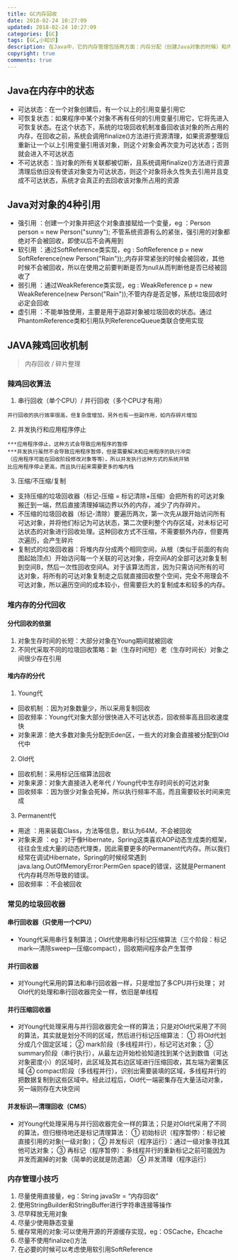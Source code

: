 ```yaml
---
title: GC内存回收
date: 2018-02-24 10:27:09
updated: 2018-02-24 10:27:09
categories: [GC]
tags: [GC,小知识]
description: 在Java中，它的内存管理包括两方面：内存分配（创建Java对象的时候）和内存回收，正因为内存管理完全由JVM负责，所以也使Java很多程序员不再关心内存分配，导致很多程序低效，耗内存......
copyright: true
comments: true
---
```

<!-- more -->
## Java在内存中的状态
* 可达状态：在一个对象创建后，有一个以上的引用变量引用它
* 可恢复状态：如果程序中某个对象不再有任何的引用变量引用它，它将先进入可恢复状态。在这个状态下，系统的垃圾回收机制准备回收该对象的所占用的内存，在回收之前，系统会调用finalize()方法进行资源清理，如果资源整理后重新让一个以上引用变量引用该对象，则这个对象会再次变为可达状态；否则就会进入不可达状态
* 不可达状态：当对象的所有关联都被切断，且系统调用finalize()方法进行资源清理后依旧没有使该对象变为可达状态，则这个对象将永久性失去引用并且变成不可达状态，系统才会真正的去回收该对象所占用的资源	

## Java对对象的4种引用
* 强引用 ：创建一个对象并把这个对象直接赋给一个变量，eg ：Person person = new Person("sunny"); 不管系统资源有么的紧张，强引用的对象都绝对不会被回收，即使以后不会再用到
* 软引用 ：通过SoftReference类实现，eg : SoftReference<Person> p = new SoftReference<Person>(new Person("Rain"));,内存非常紧张的时候会被回收，其他时候不会被回收，所以在使用之前要判断是否为null从而判断他是否已经被回收了
* 弱引用 ：通过WeakReference类实现，eg : WeakReference<Person> p = new WeakReference<Person>(new Person("Rain"));不管内存是否足够，系统垃圾回收时必定会回收
* 虚引用 ：不能单独使用，主要是用于追踪对象被垃圾回收的状态。通过PhantomReference类和引用队列ReferenceQueue类联合使用实现

## JAVA辣鸡回收机制
> 内存回收 / 碎片整理

### 辣鸡回收算法
1. 串行回收（单个CPU）/ 并行回收（多个CPU才有用）
```
并行回收的执行效率很高，但复杂度增加，另外也有一些副作用，如内存碎片增加
```

2. 并发执行和应用程序停止
```
***应用程序停止，这种方式会导致应用程序的暂停
***并发执行虽然不会导致应用程序暂停，但是需要解决和应用程序的执行冲突
（应用程序可能在回收阶段修改对象等等），所以并发执行这种方式的系统开销
比应用程序停止更高，而且执行起来需要更多的堆内栈
```
3. 压缩/不压缩/复制
* 支持压缩的垃圾回收器（标记-压缩 = 标记清除+压缩）会把所有的可达对象搬迁到一端，然后直接清理掉端边界以外的内存，减少了内存碎片。
* 不压缩的垃圾回收器（标记-清除）要遍历两次，第一次先从跟开始访问所有可达对象，并将他们标记为可达状态，第二次便利整个内存区域，对未标记可达状态的对象进行回收处理。这种回收方式不压缩，不需要额外内存，但要两次遍历，会产生碎片
* 复制式的垃圾回收器：将堆内存分成两个相同空间，从根（类似于前面的有向图起始顶点）开始访问每一个关联的可达对象，将空间A的全部可达对象复制到空间B，然后一次性回收空间A。对于该算法而言，因为只需访问所有的可达对象，将所有的可达对象复制走之后就直接回收整个空间，完全不用理会不可达对象，所以遍历空间的成本较小，但需要巨大的复制成本和较多的内存。

### 堆内存的分代回收
#### 分代回收的依据
1. 对象生存时间的长短：大部分对象在Young期间就被回收
2. 不同代采取不同的垃圾回收策略：新（生存时间短）老（生存时间长）对象之间很少存在引用

#### 堆内存的分代
1. Young代
* 回收机制 ：因为对象数量少，所以采用复制回收
* 回收频率：Young代对象大部分很快进入不可达状态，回收频率高且回收速度快
* 对象来源：绝大多数对象先分配到Eden区，一些大的对象会直接被分配到Old代中
2. Old代
* 回收机制：采用标记压缩算法回收
* 对象来源：对象大直接进入老年代 / Young代中生存时间长的可达对象
* 回收频率 ：因为很少对象会死掉，所以执行频率不高，而且需要较长时间来完成
3. Permanent代 
* 用途 ：用来装载Class，方法等信息，默认为64M，不会被回收
* 对象来源 ：eg：对于像Hibernate，Spring这类喜欢AOP动态生成类的框架，往往会生成大量的动态代理类，因此需要更多的Permanent代内存。所以我们经常在调试Hibernate，Spring的时候经常遇到java.lang.OutOfMemoryError:PermGen space的错误，这就是Permanent代内存耗尽所导致的错误。
* 回收频率 ：不会被回收

### 常见的垃圾回收器

#### 串行回收器（只使用一个CPU）
* Young代采用串行复制算法；Old代使用串行标记压缩算法（三个阶段：标记mark—清除sweep—压缩compact），回收期间程序会产生暂停

#### 并行回收器
* 对Young代采用的算法和串行回收器一样，只是增加了多CPU并行处理； 对Old代的处理和串行回收器完全一样，依旧是单线程

#### 并行压缩回收器
* 对Young代处理采用与并行回收器完全一样的算法；只是对Old代采用了不同的算法，其实就是划分不同的区域，然后进行标记压缩算法：
① 将Old代划分成几个固定区域；
② mark阶段（多线程并行），标记可达对象；
③ summary阶段（串行执行），从最左边开始检验知道找到某个达到数值（可达对象密度小）的区域时，此区域及其右边区域进行压缩回收，其左端为密集区域
④ compact阶段（多线程并行），识别出需要装填的区域，多线程并行的把数据复制到这些区域中。经此过程后，Old代一端密集存在大量活动对象，另一端则存在大块空间


#### 并发标识—清理回收（CMS）

* 对Young代处理采用与并行回收器完全一样的算法；只是对Old代采用了不同的算法，但归根待地还是标记清理算法：
① 初始标识（程序暂停）：标记被直接引用的对象(一级对象)；
② 并发标识（程序运行）：通过一级对象寻找其他可达对象；
③ 再标记（程序暂停）：多线程并行的重新标记之前可能因为并发而漏掉的对象（简单的说就是防遗漏）
④ 并发清理（程序运行）

### 内存管理小技巧 
1. 尽量使用直接量，eg：String javaStr = “内存回收”
2. 使用StringBuilder和StringBuffer进行字符串连接等操作
3. 尽早释放无用对象
4. 尽量少使用静态变量
5. 缓存常用的对象:可以使用开源的开源缓存实现，eg：OSCache，Ehcache
6. 尽量不使用finalize()方法
7. 在必要的时候可以考虑使用软引用SoftReference